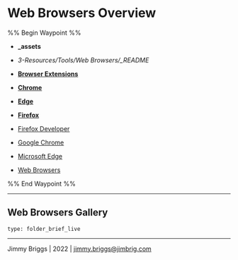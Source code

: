 # Web Browsers Overview

%% Begin Waypoint %%

* **\_assets**

* *3-Resources/Tools/Web Browsers/_README*

* **[Browser Extensions](Browser%20Extensions/Browser%20Extensions.md)**

* **[Chrome](Chrome/Chrome.md)**

* **[Edge](Edge/Edge.md)**

* **[Firefox](Firefox/Firefox.md)**

* [Firefox Developer](Firefox/Firefox%20Developer.md)

* [Google Chrome](Chrome/Google%20Chrome.md)

* [Microsoft Edge](Microsoft%20Edge.md)

* [Web Browsers](Web%20Browsers.md)

%% End Waypoint %%

---

## Web Browsers Gallery

````ccard
type: folder_brief_live
````

---

Jimmy Briggs | 2022 | <jimmy.briggs@jimbrig.com>
